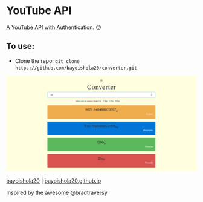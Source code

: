 # YouTube API
A YouTube API with Authentication. :stuck_out_tongue_winking_eye:

## To use:
* Clone the repo: `git clone https://github.com/bayoishola20/converter.git`

![Preview](https://github.com/bayoishola20/converter/blob/master/assets/img/bayoishola20_converter.png "Preview")

[bayoishola20](https://github.com/bayoishola20/) | [bayoishola20.github.io](https://bayoishola20.github.io/)

Inspired by the awesome @bradtraversy